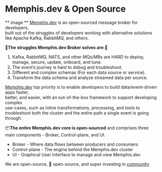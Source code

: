 # Memphis.dev & Open Source
** image **
[Memphis.dev](https://bit.ly/3z60CML "Memphis.dev") is an open-sourced message broker for developers,<br>built out of the struggles of developers working with alternative solutions like Apache Kafka, RabbitMQ, and others.<br>

:wrench:**The struggles Memphis.dev Broker solves are:**:wrench:<br>
1. Kafka, RabbitMQ, NATS, and other MQs/MBs are HARD to deploy, manage, secure, update, onboard, and tune.
2. The event’s journey is hard to debug and troubleshoot.
3. Different and complex schemas (For each data source or service).
4. Transform the data schema and analyze streamed data per source.

[Memphis.dev](https://bit.ly/3z60CML "Memphis.dev") top priority is to enable developers to build data/event-driven apps faster,<br>better, and easier, with an out-of-the-box framework to support developing complex<br>use-cases, such as inline transformations, processing, and tools to troubleshoot both the cluster and the entire path a single event is going through.

:package:**The entire Memphis.dev core is open-sourced** and comprises three main components - Broker, Control-plane, and UI.
- Broker - Where data flows between producers and consumers
- Control-plane - The engine behind the Memphis.dev cluster
- UI - Graphical User Interface to manage and view Memphis.dev

We are open-source, :blue_heart: open-source, and super investing in [community](https://bit.ly/3N25WEU "community")